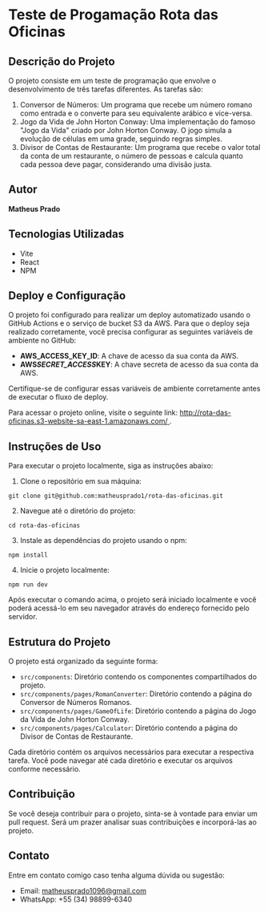# Teste de Progamação Rota das Oficinas

## Descrição do Projeto

O projeto consiste em um teste de programação que envolve o desenvolvimento de três tarefas diferentes. As tarefas são:

1. Conversor de Números: Um programa que recebe um número romano como entrada e o converte para seu equivalente arábico e vice-versa.
2. Jogo da Vida de John Horton Conway: Uma implementação do famoso "Jogo da Vida" criado por John Horton Conway. O jogo simula a evolução de células em uma grade, seguindo regras simples.
3. Divisor de Contas de Restaurante: Um programa que recebe o valor total da conta de um restaurante, o número de pessoas e calcula quanto cada pessoa deve pagar, considerando uma divisão justa.

## Autor

**Matheus Prado**

## Tecnologias Utilizadas

- Vite
- React
- NPM

## Deploy e Configuração

O projeto foi configurado para realizar um deploy automatizado usando o GitHub Actions e o serviço de bucket S3 da AWS. Para que o deploy seja realizado corretamente, você precisa configurar as seguintes variáveis de ambiente no GitHub:

- **AWS_ACCESS_KEY_ID**: A chave de acesso da sua conta da AWS.
- **AWS*SECRET_ACCESS*KEY**: A chave secreta de acesso da sua conta da AWS.

Certifique-se de configurar essas variáveis de ambiente corretamente antes de executar o fluxo de deploy.

Para acessar o projeto online, visite o seguinte link: [
http://rota-das-oficinas.s3-website-sa-east-1.amazonaws.com/
](http://rota-das-oficinas.s3-website-sa-east-1.amazonaws.com/).

## Instruções de Uso

Para executar o projeto localmente, siga as instruções abaixo:

1. Clone o repositório em sua máquina:

```shell
git clone git@github.com:matheusprado1/rota-das-oficinas.git
```

2. Navegue até o diretório do projeto:

```shell
cd rota-das-oficinas
```

3. Instale as dependências do projeto usando o npm:

```shell
npm install
```

4. Inicie o projeto localmente:

```shell
npm run dev
```

Após executar o comando acima, o projeto será iniciado localmente e você poderá acessá-lo em seu navegador através do endereço fornecido pelo servidor.

## Estrutura do Projeto

O projeto está organizado da seguinte forma:

- `src/components`: Diretório contendo os componentes compartilhados do projeto.
- `src/components/pages/RomanConverter`: Diretório contendo a página do Conversor de Números Romanos.
- `src/components/pages/GameOfLife`: Diretório contendo a página do Jogo da Vida de John Horton Conway.
- `src/components/pages/Calculator`: Diretório contendo a página do Divisor de Contas de Restaurante.

Cada diretório contém os arquivos necessários para executar a respectiva tarefa. Você pode navegar até cada diretório e executar os arquivos conforme necessário.

## Contribuição

Se você deseja contribuir para o projeto, sinta-se à vontade para enviar um pull request. Será um prazer analisar suas contribuições e incorporá-las ao projeto.

## Contato

Entre em contato comigo caso tenha alguma dúvida ou sugestão:

- Email: matheusprado1096@gmail.com
- WhatsApp: +55 (34) 98899-6340
